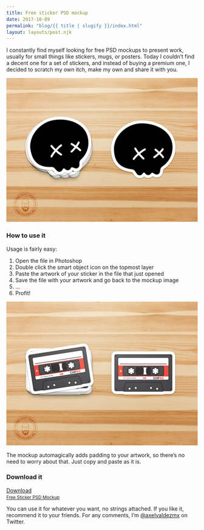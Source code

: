 ```yaml
---
title: Free sticker PSD mockup
date: 2017-10-09
permalink: "blog/{{ title | slugify }}/index.html"
layout: layouts/post.njk
---
```


I constantly find myself looking for free PSD mockups to present work, usually for small things like stickers, mugs, or posters. Today I couldn’t find a decent one for a set of stickers, and instead of buying a premium one, I decided to scratch my own itch, make my own and share it with you.

<!-- more -->

![Sticker PSD Mockup sample](/assets/img/posts/sticker-mockup-sample.jpg)

### How to use it

Usage is fairly easy:

1. Open the file in Photoshop
2. Double click the smart object icon on the topmost layer
3. Paste the artwork of your sticker in the file that just opened
4. Save the file with your artwork and go back to the mockup image
5. …
6. Profit!

![Sticker PSD Mockup](/assets/img/posts/sticker-mockup-sample-2.jpg)

The mockup automagically adds padding to your artwork, so there’s no need to worry about that. Just copy and paste as it is.

### Download it

<p class="text-center my-4"><a href="/assets/downloads/axelvaldez-sticker-mockup.psd.zip" class="btn text-center mx-auto">Download<br><small>Free Sticker PSD Mockup</small></a></p>

You can use it for whatever you want, no strings attached. If you like it, recommend it to your friends. For any comments, I’m [@axelvaldezmx](https://twitter.com/axelvaldezmx) on Twitter.